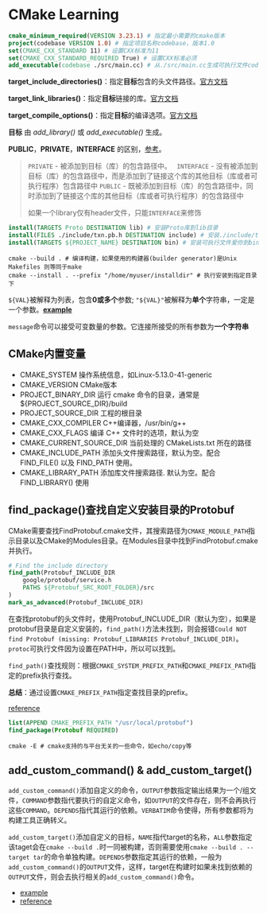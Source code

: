# CMake Learning

```cmake
cmake_minimum_required(VERSION 3.23.1) # 指定最小需要的cmake版本
project(codebase VERSION 1.0) # 指定项目名称codebase，版本1.0
set(CMAKE_CXX_STANDARD 11) # 设置CXX标准为11
set(CMAKE_CXX_STANDARD_REQUIRED True) # 设置CXX标准必须
add_executable(codebase ./src/main.cc) # 从./src/main.cc生成可执行文件codebase
```

**target_include_directories()**：指定**目标**包含的头文件路径。[官方文档](https://link.zhihu.com/?target=https%3A//cmake.org/cmake/help/v3.15/command/target_include_directories.html%3Fhighlight%3Dtarget_include_directories)

**target_link_libraries()**：指定**目标**链接的库。[官方文档](https://link.zhihu.com/?target=https%3A//cmake.org/cmake/help/v3.15/command/target_link_libraries.html%3Fhighlight%3Dtarget_link_libraries)

**target_compile_options()**：指定**目标**的编译选项。[官方文档](https://link.zhihu.com/?target=https%3A//cmake.org/cmake/help/v3.15/command/target_compile_options.html%23command%3Atarget_compile_options)

**目标** 由 *add_library()* 或 *add_executable()* 生成。

**PUBLIC**，**PRIVATE**，**INTERFACE** 的区别，[参考](https://zhuanlan.zhihu.com/p/82244559)。

> `PRIVATE` - 被添加到目标（库）的包含路径中。
> ` INTERFACE` - 没有被添加到目标（库）的包含路径中，而是添加到了链接这个库的其他目标（库或者可执行程序）包含路径中
>  `PUBLIC` - 既被添加到目标（库）的包含路径中，同时添加到了链接这个库的其他目标（库或者可执行程序）的包含路径中
>
> 如果一个library仅有header文件，只能`INTERFACE`来修饰

```cmake
install(TARGETS Proto DESTINATION lib) # 安装Proto库到lib目录
install(FILES ./include/txn.pb.h DESTINATION include) # 安装./include/txn.pb.h到include目录
install(TARGETS ${PROJECT_NAME} DESTINATION bin) # 安装可执行文件爱你到bin目录
```

```shell
cmake --build . # 编译构建，如果使用的构建器(builder generator)是Unix Makefiles 则等同于make
cmake --install . --prefix "/home/myuser/installdir" # 执行安装到指定目录下
```

`${VAL}`被解释为列表，包含**0或多个**参数; `"${VAL}"`被解释为**单个**字符串，一定是一个参数。**[example](https://stackoverflow.com/questions/13582282/cmake-difference-between-and?noredirect=1&lq=1)**

`message`命令可以接受可变数量的参数。它连接所接受的所有参数为**一个字符串**

## CMake内置变量

- CMAKE_SYSTEM  操作系统信息，如Linux-5.13.0-41-generic
- CMAKE_VERSION  CMake版本
- PROJECT_BINARY_DIR  运行 cmake 命令的目录，通常是 ${PROJECT_SOURCE_DIR}/build
- PROJECT_SOURCE_DIR  工程的根目录
- CMAKE_CXX_COMPILER  C++编译器，/usr/bin/g++
- CMAKE_CXX_FLAGS  编译 C++ 文件时的选项，默认为空
- CMAKE_CURRENT_SOURCE_DIR  当前处理的 CMakeLists.txt 所在的路径
- CMAKE_INCLUDE_PATH  添加头文件搜索路径，默认为空。配合 FIND_FILE() 以及 FIND_PATH 使用。
- CMAKE_LIBRARY_PATH  添加库文件搜索路径. 默认为空。配合 FIND_LIBRARY() 使用

## find_package()查找自定义安装目录的Protobuf

CMake需要查找FindProtobuf.cmake文件，其搜索路径为`CMAKE_MODULE_PATH`指示目录以及CMake的Modules目录。在Modules目录中找到FindProtobuf.cmake并执行。

```cmake
# Find the include directory
find_path(Protobuf_INCLUDE_DIR
    google/protobuf/service.h
    PATHS ${Protobuf_SRC_ROOT_FOLDER}/src
)
mark_as_advanced(Protobuf_INCLUDE_DIR)
```

在查找protobuf的头文件时，使用Protobuf_INCLUDE_DIR（默认为空），如果是protobuf目录是自定义安装的，`find_path()`方法未找到，则会报错`Could NOT find Protobuf (missing: Protobuf_LIBRARIES Protobuf_INCLUDE_DIR)`。`protoc`可执行文件因为设置在PATH中，所以可以找到。

`find_path()`查找规则：根据`CMAKE_SYSTEM_PREFIX_PATH`和`CMAKE_PREFIX_PATH`指定的prefix执行查找。

**总结**：通过设置`CMAKE_PREFIX_PATH`指定查找目录的prefix。

[reference](https://www.jianshu.com/p/5dc0b1bc5b62)

```cmake
list(APPEND CMAKE_PREFIX_PATH "/usr/local/protobuf")
find_package(Protobuf REQUIRED)
```

```shell
cmake -E # cmake支持的与平台无关的一些命令，如echo/copy等
```

## add_custom_command() & add_custom_target()

`add_custom_command()`添加自定义的命令，`OUTPUT`参数指定输出结果为一个/组文件，`COMMAND`参数指代要执行的自定义命令，如`OUTPUT`的文件存在，则不会再执行这些`COMMAND`。`DEPENDS`指代其运行的依赖。`VERBATIM`命令使得，所有参数都将为构建工具正确转义。

`add_custom_target()`添加自定义的目标，`NAME`指代target的名称，`ALL`参数指定该taget会在`cmake --build .`时一同被构建，否则需要使用`cmake --build . --target tar`的命令单独构建。`DEPENDS`参数指定其运行的依赖，一般为`add_custom_command()`的`OUTPUT`文件，这样，target在构建时如果未找到依赖的`OUTPUT`文件，则会去执行相关的`add_custom_command()`命令。

- [example](https://gist.github.com/baiwfg2/39881ba703e9c74e95366ed422641609) 
- [reference](https://www.bookstack.cn/read/CMake-Cookbook/content-chapter5-5.4-chinese.md)